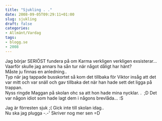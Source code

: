 ```yaml
---
title: "Sjukling . ."
date: 2008-09-05T09:29:11+01:00
slug: sjukling
draft: false
categories:
- Allmänt/Vardag
tags:
- blogg.se
- 2008
---
```

Jag börjar SERIÖST fundera på om Karma verkligen verkligen exsisterar... Vaarför skulle jag annars ha sån tur när något dåligt har hänt?  
Måste ju finnas en anledning..  
Typ när jag tappade busskortet så kom det tillbaka för Viktor insåg att det var mitt och var snäll och gav tillbaka det när han hade sett det ligga på trappan.  
Nyss ringde Maggan på skolan ohc sa att hon hade mina nycklar. .  ;D Det var någon idiot som hade lagt dem i någons brevlåda... :S  
  
Jag är förresten sjuk ;( Gick inte till skolan idag..  
Nu ska jag plugga -.-' Skriver nog mer sen =D
